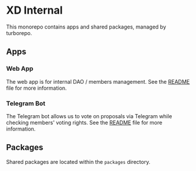 # XD Internal

This monorepo contains apps and shared packages, managed by turborepo.

## Apps

### Web App

The web app is for internal DAO / members management. See the [README](./apps/web/README.md) file for more information.

### Telegram Bot

The Telegram bot allows us to vote on proposals via Telegram while checking members' voting rights. See the [README](./apps/telegram-bot/README.md) file for more information.

## Packages

Shared packages are located within the `packages` directory.
